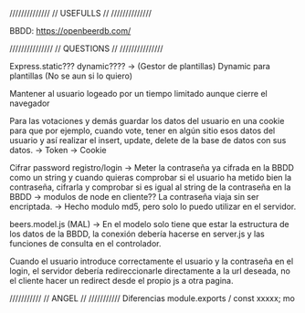 //////////////
// USEFULLS //
//////////////

BBDD:
https://openbeerdb.com/


///////////////
// QUESTIONS //
///////////////

Express.static??? dynamic????
    -> (Gestor de plantillas) Dynamic para plantillas (No se aun si lo quiero)

Mantener al usuario logeado por un tiempo limitado aunque cierre el navegador

Para las votaciones y demás guardar los datos del usuario en una cookie para que por ejemplo, cuando vote, tener en algún sitio esos datos del usuario y así realizar el insert, update, delete de la base de datos con sus datos.
    -> Token
    -> Cookie

Cifrar password registro/login
    -> Meter la contraseña ya cifrada en la BBDD como un string y cuando quieras comprobar si el usuario ha metido bien la contraseña, cifrarla y comprobar si es igual al string de la contraseña en la BBDD
        -> modulos de node en cliente?? La contraseña viaja sin ser encriptada.
        -> Hecho modulo md5, pero solo lo puedo utilizar en el servidor.

beers.model.js (MAL)
    -> En el modelo solo tiene que estar la estructura de los datos de la BBDD, la conexión debería hacerse en server.js y las funciones de consulta en el controlador.

Cuando el usuario introduce correctamente el usuario y la contraseña en el login, el servidor debería redireccionarle directamente a la url deseada, no el cliente hacer un redirect desde el propio js a otra pagina.

///////////
// ANGEL //
///////////
Diferencias module.exports / const xxxxx; mo